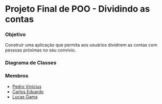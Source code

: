# Projeto Final de POO - Dividindo as contas

### Objetivo

Construir uma aplicação que permita aos usuários dividirem as contas com pessoas próximas no seu convívio.

### Diagrama de Classes

### Membros

* [Pedro Vinícius](https://github.com/Pedro-V)
* [Carlos Eduardo](https://github.com/Eduardocesn)
* [Lucas Gama](https://github.com/LucasGamaV)
